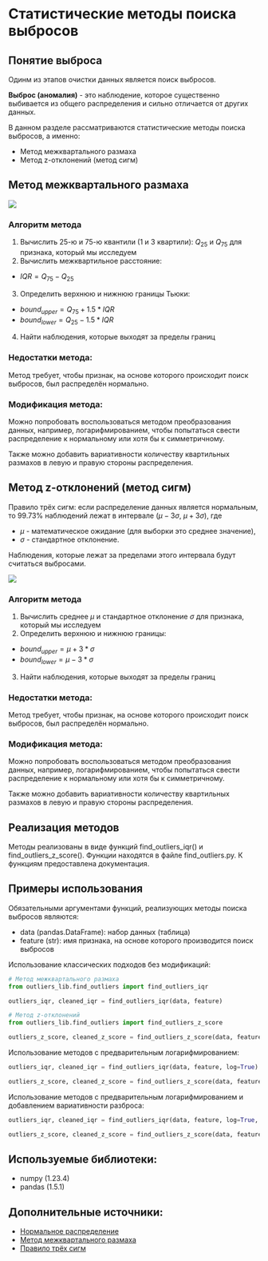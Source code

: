 # Статистические методы поиска выбросов

## Понятие выброса
Одинм из этапов очистки данных является поиск выбросов.

**Выброс (аномалия)** - это наблюдение, которое существенно выбивается из общего распределения и сильно отличается от других данных.

В данном разделе рассматриваются статистические методы поиска выбросов, а именно:
+ Метод межквартального размаха
+ Метод z-отклонений (метод сигм)

## Метод межквартального размаха

![](https://tse1.mm.bing.net/th?id=OIP.CXREFWkKDdHLRrxMKRD1eQHaDb&pid=15.1)

### Алгоритм метода

1. Вычислить 25-ю и 75-ю квантили (1 и 3 квартили): $Q_{25}$ и $Q_{75}$ для признака, который мы исследуем
2. Вычислить межквартильное расстояние:
* $IQR = Q_{75} - Q_{25}$
3. Определить верхнюю и нижнюю границы Тьюки:
* $bound_{upper} = Q_{75} + 1.5*IQR$
* $bound_{lower} = Q_{25} - 1.5*IQR$
4. Найти наблюдения, которые выходят за пределы границ

### Недостатки метода:

Метод требует, чтобы признак, на основе которого происходит поиск выбросов, был распределён нормально.

### Модификация метода:

Можно попробовать воспользоваться методом преобразования данных, например, логарифмированием, чтобы попытаться свести распределение к нормальному или хотя бы к симметричному.

Также можно добавить вариативности количеству квартильных размахов в левую и правую стороны распределения.

## Метод z-отклонений (метод сигм)

Правило трёх сигм: если распределение данных является нормальным, то 99.73% наблюдений лежат в интервале $(\mu-3\sigma$, $\mu+3\sigma)$,
где
* $\mu$ - математическое ожидание (для выборки это среднее значение),
* $\sigma$ - стандартное отклонение.

Наблюдения, которые лежат за пределами этого интервала будут считаться выбросами.

![](https://wiki.loginom.ru/images/3-sigma.svg)

### Алгоритм метода

1. Вычислить среднее $\mu$ и стандартное отклонение $\sigma$ для признака, который мы исследуем
2. Определить верхнюю и нижнюю границы:
* $bound_{upper} = \mu + 3*\sigma$
* $bound_{lower} = \mu - 3*\sigma$
3. Найти наблюдения, которые выходят за пределы границ

### Недостатки метода:

Метод требует, чтобы признак, на основе которого происходит поиск выбросов, был распределён нормально.

### Модификация метода:

Можно попробовать воспользоваться методом преобразования данных, например, логарифмированием, чтобы попытаться свести распределение к нормальному или хотя бы к симметричному.

Также можно добавить вариативности количеству квартильных размахов в левую и правую стороны распределения.

## Реализация методов

Методы реализованы в виде функций find_outliers_iqr() и find_outliers_z_score(). Функции находятся в файле find_outliers.py. К функциям предоставлена документация.

## Примеры использования

Обязательными аргументами функций, реализующих методы поиска выбросов являются:
* data (pandas.DataFrame): набор данных (таблица)
* feature (str): имя признака, на основе которого производится поиск выбросов

Использование классических подходов без модификаций:
```python
# Метод межквартального размаха
from outliers_lib.find_outliers import find_outliers_iqr

outliers_iqr, cleaned_iqr = find_outliers_iqr(data, feature)

# Метод z-отклонений
from outliers_lib.find_outliers import find_outliers_z_score

outliers_z_score, cleaned_z_score = find_outliers_z_score(data, feature)
```
Использование методов с предварительным логарифмированием:
```python
outliers_iqr, cleaned_iqr = find_outliers_iqr(data, feature, log=True)

outliers_z_score, cleaned_z_score = find_outliers_z_score(data, feature, log=True)
```
Использование методов с предварительным логарифмированием и добавлением вариативности разброса:
```python
outliers_iqr, cleaned_iqr = find_outliers_iqr(data, feature, log=True, left=2, right=2)

outliers_z_score, cleaned_z_score = find_outliers_z_score(data, feature, log=True, left=2, right=2)
```

## Используемые библиотеки:
* numpy (1.23.4)
* pandas (1.5.1)

## Дополнительные источники:
* [Нормальное распределение](https://ru.wikipedia.org/wiki/Нормальное_распределение)
* [Метод межквартального размаха](https://recture.ru/common/chto-takoe-pravilo-mezhkvartilnogo-razmaha/)
* [Правило трёх сигм](https://wiki.loginom.ru/articles/3-sigma-rule.html)